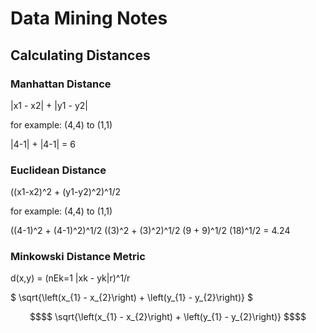 # Data Mining Notes

## Calculating Distances

### Manhattan Distance

|x1 - x2| + |y1 - y2| 

for example: (4,4) to (1,1)

|4-1| + |4-1| = 6

### Euclidean Distance

((x1-x2)^2 + (y1-y2)^2)^1/2 

for example: (4,4) to (1,1)

((4-1)^2 + (4-1)^2)^1/2
((3)^2 + (3)^2)^1/2
(9 + 9)^1/2
(18)^1/2 = 4.24

### Minkowski Distance Metric

d(x,y) = (nEk=1 |xk - yk|r)^1/r

$ \sqrt{\left(x_{1} - x_{2}\right) + \left(y_{1} - y_{2}\right)} $

```math
$$ \sqrt{\left(x_{1} - x_{2}\right) + \left(y_{1} - y_{2}\right)} $$
```

